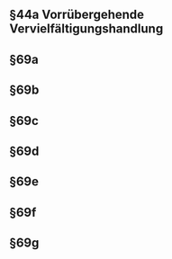 ## §44a Vorrübergehende Vervielfältigungshandlung
## §69a
## §69b
## §69c
## §69d
## §69e
## §69f
## §69g
